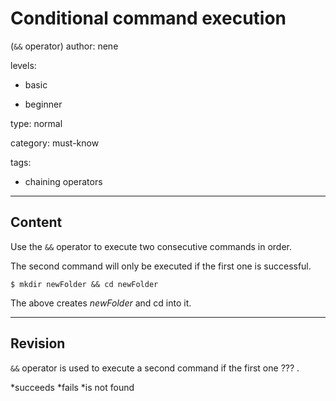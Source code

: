 # Conditional command execution

(`&&` operator)
author: nene

levels:

  - basic

  - beginner

type: normal

category: must-know

tags:

  - chaining operators

---
## Content

Use the `&&` operator to execute two consecutive commands in order.

The second command will only be executed if the first one is successful.


```
$ mkdir newFolder && cd newFolder
```


The above creates *newFolder* and cd into it.

---
## Revision

`&&` operator is used to execute a second command if the first one ??? .

*succeeds
*fails
*is not found